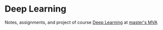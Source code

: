 # Deep Learning

Notes, assignments, and project of course [Deep Learning](https://www.labri.fr/perso/vlepetit/deep_learning_mva.php) at [master's MVA](http://math.ens-paris-saclay.fr/version-francaise/formations/master-mva/)
